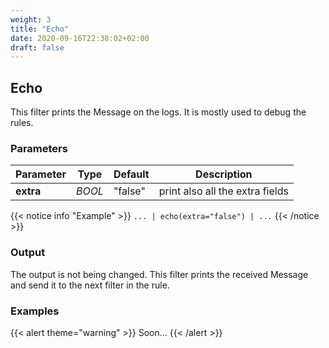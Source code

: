 ```yaml
---
weight: 3
title: "Echo"
date: 2020-09-16T22:38:02+02:00
draft: false
---
```


## Echo

This filter prints the Message on the logs. It is mostly used to debug the rules.  

### Parameters

 | Parameter | Type | Default | Description 
 | --- | --- | --- | --- |
 | **extra** | _BOOL_ | "false" | print also all the extra fields |
 
{{< notice info "Example" >}} 
`... | echo(extra="false") | ...`
{{< /notice >}}

### Output

The output is not being changed. This filter prints the received Message and send it to the next filter in the rule.

### Examples

{{< alert theme="warning" >}}
Soon...
{{< /alert >}} 